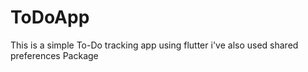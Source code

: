 # ToDoApp

This is a simple To-Do tracking app using flutter 
i've also used shared preferences Package

